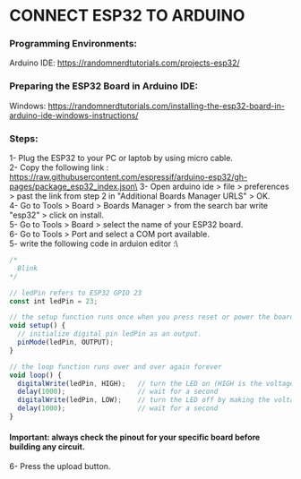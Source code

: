 # CONNECT ESP32 TO ARDUINO

### Programming Environments:
Arduino IDE: https://randomnerdtutorials.com/projects-esp32/

### Preparing the ESP32 Board in Arduino IDE:
Windows: https://randomnerdtutorials.com/installing-the-esp32-board-in-arduino-ide-windows-instructions/
### Steps: 
1- Plug the ESP32 to your PC or laptob by using micro cable.\
2- Copy the following link : https://raw.githubusercontent.com/espressif/arduino-esp32/gh-pages/package_esp32_index.json\
3- Open arduino ide > file > preferences > past the link from step 2 in "Additional Boards Manager URLS" > OK.\
4- Go to Tools > Board > Boards Manager > from the search bar write "esp32" > click on install.\
5- Go to Tools > Board >  select the name of your ESP32 board.\
6- Go to Tools > Port and select a COM port available.\
5- write the following code in arduion editor :\

```js
/*
  Blink
*/

// ledPin refers to ESP32 GPIO 23
const int ledPin = 23;

// the setup function runs once when you press reset or power the board
void setup() {
  // initialize digital pin ledPin as an output.
  pinMode(ledPin, OUTPUT);
}

// the loop function runs over and over again forever
void loop() {
  digitalWrite(ledPin, HIGH);   // turn the LED on (HIGH is the voltage level)
  delay(1000);                  // wait for a second
  digitalWrite(ledPin, LOW);    // turn the LED off by making the voltage LOW
  delay(1000);                  // wait for a second
}
```
#### Important: always check the pinout for your specific board before building any circuit.
6- Press the upload button.
